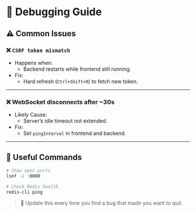 # 🐞 Debugging Guide

<!--
START OF: docs/debugging.md
Purpose: Help devs identify and fix recurring or sneaky bugs.
-->

## ⚠️ Common Issues

### ❌ `CSRF token mismatch`

- Happens when:
  - Backend restarts while frontend still running.
- Fix:
  - Hard refresh (`Ctrl+Shift+R`) to fetch new token.

---

### ❌ WebSocket disconnects after ~30s

- Likely Cause:
  - Server’s idle timeout not extended.
- Fix:
  - Set `pingInterval` in frontend and backend.

---

## 🧰 Useful Commands

```bash
# Show open ports
lsof -i :8000

# Check Redis health
redis-cli ping
```

> 📌 Update this every time you find a bug that made you want to quit.

<!-- END OF: docs/debugging.md -->
